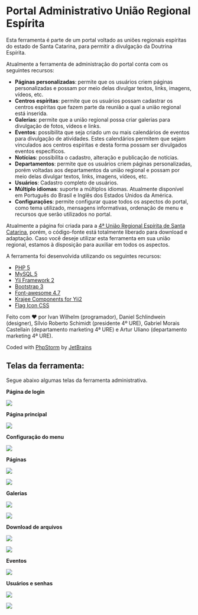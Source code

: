 Portal Administrativo União Regional Espírita
=============================================================================

Esta ferramenta é parte de um portal voltado as uniões regionais espíritas do estado de Santa Catarina, para permitir a divulgação da Doutrina Espírita.

Atualmente a ferramenta de administração do portal conta com os seguintes recursos:

 - **Páginas personalizadas**: permite que os usuários criem páginas personalizadas e possam por meio delas divulgar textos, links, imagens, vídeos, etc.
 - **Centros espíritas**: permite que os usuários possam cadastrar os centros espíritas que fazem parte da reunião a qual a união regional está inserida.
 - **Galerias**: permite que a união regional possa criar galerias para divulgação de fotos, vídeos e links.
 - **Eventos**: possibilita que seja criado um ou mais calendários de eventos para divulgação de atividades. Estes calendários permitem que sejam vinculados aos centros espíritas e desta forma possam ser divulgados eventos específicos.
 - **Notícias**: possibilita o cadastro, alteração e publicação de notícias.
 - **Departamentos**: permite que os usuários criem páginas personalizadas, porém voltadas aos departamentos da união regional e possam por meio delas divulgar textos, links, imagens, vídeos, etc.
 - **Usuários**: Cadastro completo de usuários.
 - **Múltiplo idiomas**: suporte a múltiplos idiomas. Atualmente disponível em Português do Brasil e Inglês dos Estados Unidos da América.
 - **Configurações**: permite configurar quase todos os aspectos do portal, como tema utilizado, mensagens informativas, ordenação de menu e recursos que serão utilizados no portal.
 
Atualmente a página foi criada para a [4ª União Regional Espírita de Santa Catarina](http://www.ure4-fec.org.br), porém, o código-fonte está totalmente liberado para download e adaptação. Caso você deseje utilizar esta ferramenta em sua união regional, estamos à disposição para auxiliar em todos os aspectos.

A ferramenta foi desenvolvida utilizando os seguintes recursos:

 - [PHP 5](http://www.php.net)
 - [MySQL 5](http://www.mysql.com)
 - [Yii Framework 2](http://www.yiiframework.net)
 - [Bootstrap 3](http://getbootstrap.com)
 - [Font-awesome 4.7](http://fontawesome.io)
 - [Krajee Components for Yii2](http://demos.krajee.com)
 - [Flag Icon CSS](http://flag-icon-css.lip.is)

Feito com &hearts; por Ivan Wilhelm (programador), Daniel Schlindwein (designer), Sílvio Roberto Schimidt (presidente 4º URE), Gabriel Morais Castellain (departamento marketing 4ª URE) e Artur Uliano (departamento marketing 4ª URE).

Coded with [PhpStorm](https://www.jetbrains.com/phpstorm/) by [JetBrains](https://www.jetbrains.com/)

Telas da ferramenta:
--------------------

Segue abaixo algumas telas da ferramenta administrativa.

**Página de login**

![](img/pt-BR/login.png)

**Página principal**

![](img/pt-BR/main.png)

**Configuração do menu**

![](img/pt-BR/menu.png)

**Páginas**

![](img/pt-BR/page1.png)

![](img/pt-BR/page2.png)

**Galerias**

![](img/pt-BR/gallery1.png)

![](img/pt-BR/gallery2.png)

**Download de arquivos**

![](img/pt-BR/download1.png)

![](img/pt-BR/download2.png)

**Eventos**

![](img/pt-BR/event.png)

**Usuários e senhas**

![](img/pt-BR/user.png)

![](img/pt-BR/password.png)